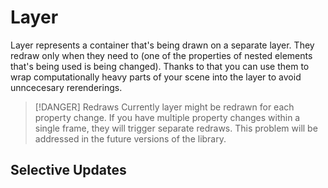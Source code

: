 <script setup>
import Block from '../components/Block.vue'
</script>
# Layer
Layer represents a container that's being drawn on a separate layer. They redraw only when they need to (one of the properties of nested elements that's being used is being changed). Thanks to that you can use them to wrap computationally heavy parts of your scene into the layer to avoid unncecesary rerenderings.

> [!DANGER] Redraws
> Currently layer might be redrawn for each property change. If you have multiple property changes within a single frame, they will trigger separate redraws. This problem will be addressed in the future versions of the library.

## Selective Updates
<Block name="layerBasics" />
